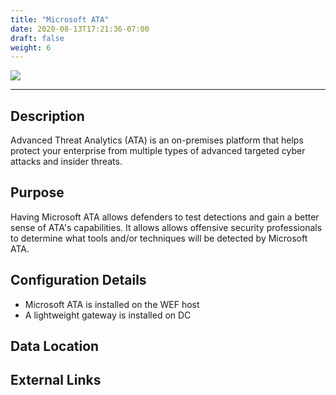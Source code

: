 ```yaml
---
title: "Microsoft ATA"
date: 2020-08-13T17:21:36-07:00
draft: false
weight: 6
---
```


![](../../images/msata.png)

---

## Description
Advanced Threat Analytics (ATA) is an on-premises platform that helps protect your enterprise from multiple types of advanced targeted cyber attacks and insider threats.

## Purpose
Having Microsoft ATA allows defenders to test detections and gain a better sense of ATA's capabilities. It allows allows offensive security professionals to determine what tools and/or techniques will be detected by Microsoft ATA.

## Configuration Details
* Microsoft ATA is installed on the WEF host
* A lightweight gateway is installed on DC

## Data Location

## External Links